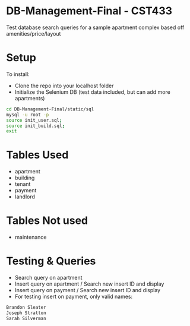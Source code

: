 DB-Management-Final - CST433
============================

Test database search queries for a sample apartment complex based off amenities/price/layout

Setup
=====
To install:
* Clone the repo into your localhost folder
* Initialize the Selenium DB (test data included, but can add more apartments)
```sh
cd DB-Management-Final/static/sql
mysql -u root -p
source init_user.sql;
source init_build.sql;
exit
```

Tables Used
====
* apartment
* building
* tenant
* payment
* landlord

Tables Not used
====
* maintenance

Testing & Queries
======
* Search query on apartment
* Insert query on apartment / Search new insert ID and display
* Insert query on payment / Search new insert ID and display
* For testing insert on payment, only valid names:
```sh
Brandon Sleater
Joseph Stratton
Sarah Silverman
```
